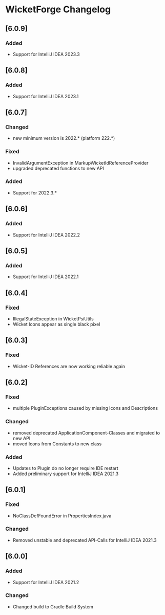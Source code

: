 <!-- Keep a Changelog guide -> https://keepachangelog.com -->

# WicketForge Changelog

## [6.0.9]
### Added
- Support for IntelliJ IDEA 2023.3

## [6.0.8]
### Added
- Support for IntelliJ IDEA 2023.1

## [6.0.7]
### Changed
-  new minimum version is 2022.* (platform 222.*)
### Fixed
- InvalidArgumentException in MarkupWicketIdReferenceProvider
- upgraded deprecated functions to new API
### Added
- Support for 2022.3.*

## [6.0.6]
### Added
- Support for IntelliJ IDEA 2022.2

## [6.0.5]
### Added
- Support for IntelliJ IDEA 2022.1

## [6.0.4]
### Fixed
- IllegalStateException in WicketPsiUtils
- Wicket Icons appear as single black pixel


## [6.0.3]
### Fixed
- Wicket-ID References are now working reliable again

## [6.0.2]
### Fixed
- multiple PluginExceptions caused by missing Icons and Descriptions
### Changed
- removed deprecated ApplicationComponent-Classes and migrated to new API
- moved Icons from Constants to new class
### Added
- Updates to Plugin do no longer require IDE restart
- Added preliminary support for IntelliJ IDEA 2021.3
## [6.0.1]
### Fixed
- NoClassDefFoundError in PropertiesIndex.java

### Changed
- Removed unstable and deprecated API-Calls for IntelliJ IDEA 2021.3

## [6.0.0]
### Added
- Support for IntelliJ IDEA 2021.2

### Changed
- Changed build to Gradle Build System
